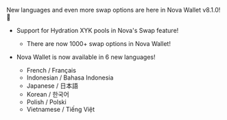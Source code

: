 New languages and even more swap options are here in Nova Wallet v8.1.0! 🎁

- Support for Hydration XYK pools in Nova's Swap feature! 
   - There are now 1000+ swap options in Nova Wallet!

- Nova Wallet is now available in 6 new languages!
   - French / Français
   - Indonesian / Bahasa Indonesia
   - Japanese / 日本語
   - Korean / 한국어
   - Polish / Polski
   - Vietnamese / Tiếng Việt